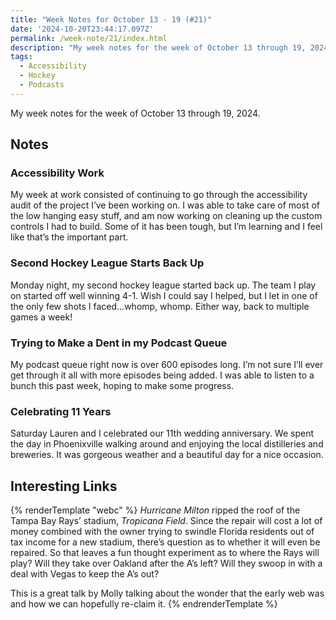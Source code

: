 ```yaml
---
title: "Week Notes for October 13 - 19 (#21)"
date: '2024-10-20T23:44:17.097Z'
permalink: /week-note/21/index.html
description: "My week notes for the week of October 13 through 19, 2024."
tags:
  - Accessibility
  - Hockey
  - Podcasts
---
```


My week notes for the week of October 13 through 19, 2024.
<!-- excerpt -->

## Notes

### Accessibility Work

My week at work consisted of continuing to go through the accessibility audit of the project I’ve been working on. I was able to take care of most of the low hanging easy stuff, and am now working on cleaning up the custom controls I had to build. Some of it has been tough, but I’m learning and I feel like that’s the important part.

### Second Hockey League Starts Back Up

Monday night, my second hockey league started back up. The team I play on started off well winning 4-1. Wish I could say I helped, but I let in one of the only few shots I faced...whomp, whomp. Either way, back to multiple games a week!

### Trying to Make a Dent in my Podcast Queue

My podcast queue right now is over 600 episodes long. I’m not sure I’ll ever get through it all with more episodes being added. I was able to listen to a bunch this past week, hoping to make some progress.

### Celebrating 11 Years

Saturday Lauren and I celebrated our 11th wedding anniversary. We spent the day in Phoenixville walking around and enjoying the local distilleries and breweries. It was gorgeous weather and a beautiful day for a nice occasion.

## Interesting Links

{% renderTemplate "webc" %}
<shared-link title="Where Should the Rays Play" url="https://defector.com/where-should-the-rays-play" author="Ray Ratto">
*Hurricane Milton* ripped the roof of the Tampa Bay Rays’ stadium, *Tropicana Field*. Since the repair will cost a lot of money combined with the owner trying to swindle Florida residents out of tax income for a new stadium, there’s question as to whether it will even be repaired. So that leaves a fun thought experiment as to where the Rays will play? Will they take over Oakland after the A’s left? Will they swoop in with a deal with Vegas to keep the A’s out?
</shared-link>

<shared-link title="Fighting for Our Web" url="https://m.youtube.com/watch?v=MTaeVVAvk-c" author="Molly White">
This is a great talk by Molly talking about the wonder that the early web was and how we can hopefully re-claim it.
</shared-link>
{% endrenderTemplate %}
